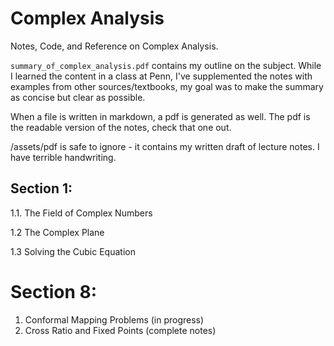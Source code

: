 # Complex Analysis
Notes, Code, and Reference on Complex Analysis. 

`summary_of_complex_analysis.pdf` contains my outline on the subject. While I learned the content in a class at Penn, I've supplemented the notes with examples from other sources/textbooks, my goal was to make the summary as concise but clear as possible. 

When a file is written in markdown, a pdf is generated as well. The pdf is the readable version of the notes, check that one out. 

/assets/pdf is safe to ignore - it contains my written draft of lecture notes. I have terrible handwriting.

## Section 1:
1.1. The Field of Complex Numbers

1.2 The Complex Plane

1.3 Solving the Cubic Equation
# Section 8:
1. Conformal Mapping Problems (in progress)
2. Cross Ratio and Fixed Points (complete notes)

